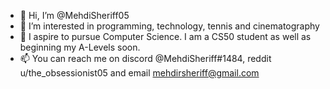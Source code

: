 - 👋 Hi, I’m @MehdiSheriff05
- 👀 I’m interested in programming, technology, tennis and cinematography 
- 🌱 I aspire to pursue Computer Science. I am a CS50 student as well as beginning my A-Levels soon. 
- 📫 You can reach me on discord @MehdiSheriff#1484, reddit u/the_obsessionist05 and email mehdirsheriff@gmail.com

<!---
MehdiSheriff05/MehdiSheriff05 is a ✨ special ✨ repository because its `README.md` (this file) appears on your GitHub profile.
You can click the Preview link to take a look at your changes.
--->
